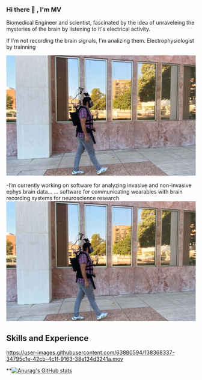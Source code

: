 ### Hi there 👋 ,  I'm MV


Biomedical Engineer and scientist, fascinated by the idea of unraveleing the mysteries of the brain by listening to it's electrical activity.

If I'm not recording the brain signals, I'm analizing them.
Electrophysiologist by trainning 

![Image1](https://github.com/mauriciovallejo/mauriciovallejo/blob/main/Backpack_walk.jpg)

-I’m currently working on software for analyzing invasive and non-invasive ephys brain data...
                          ... software for communicating wearables with brain recording systems for neuroscience research 
![Image1](https://github.com/mauriciovallejo/mauriciovallejo/blob/main/Backpack_walk.jpg)


## Skills and Experience





https://user-images.githubusercontent.com/63880594/138368337-34795c1e-42cb-4c1f-9163-38e134d3241a.mov



**[![Anurag's GitHub stats](https://github-readme-stats.vercel.app/api?username=mauriciovallejo)](https://github.com/anuraghazra/github-readme-stats)

<!--

**mauriciovallejo/mauriciovallejo** is a ✨ _special_ ✨ repository because its `README.md` (this file) appears on your GitHub profile.

Here are some ideas to get you started:

- 🔭 I’m currently working on software for analyzing invasive and non-invasive ephys brain data...
                          ... software for communicating wearables with brain recording systems for neuroscience research 

![Image2](https://github.com/mauriciovallejo/mauriciovallejo/blob/main/NeuronsTalking.mov)


<!--

- 🌱 I’m currently learning ...
- 👯 I’m looking to collaborate on ...
- 🤔 I’m looking for help with ...
- 💬 Ask me about ...
- 📫 How to reach me: ...
- 😄 Pronouns: ...
- ⚡ Fun fact: ...
-->
